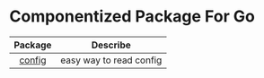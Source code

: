 # Componentized Package For Go

| Package | Describe |
| :---:| :---: |
| [config](config/README.md) | easy way to read config |
